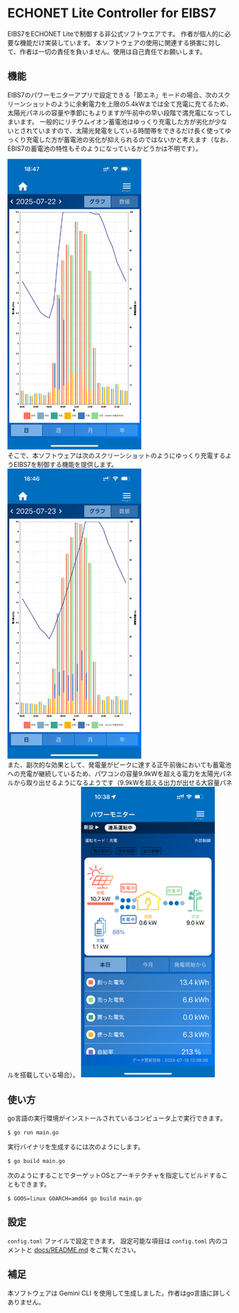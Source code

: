 # ECHONET Lite Controller for EIBS7

EIBS7をECHONET Liteで制御する非公式ソフトウエアです。
作者が個人的に必要な機能だけ実装しています。
本ソフトウェアの使用に関連する損害に対して、作者は一切の責任を負いません。使用は自己責任でお願いします。

## 機能

EIBS7のパワーモニターアプリで設定できる「節エネ」モードの場合、次のスクリーンショットのように余剰電力を上限の5.4kWまでは全て充電に充てるため、太陽光パネルの容量や季節にもよりますが午前中の早い段階で満充電になってしまいます。
一般的にリチウムイオン蓄電池はゆっくり充電した方が劣化が少ないとされていますので、太陽光発電をしている時間帯をできるだけ長く使ってゆっくり充電した方が蓄電池の劣化が抑えられるのではないかと考えます（なお、EBIS7の蓄電池の特性もそのようになっているかどうかは不明です）。

<img src="imgs/setsuene.PNG" width="300">

<br>
そこで、本ソフトウェアは次のスクリーンショットのようにゆっくり充電するようEIBS7を制御する機能を提供します。

<img src="imgs/external_control.PNG" width="300">

<br>
また、副次的な効果として、発電量がピークに達する正午前後においても蓄電池への充電が継続しているため、パワコンの容量9.9kWを超える電力を太陽光パネルから取り出せるようになるようです（9.9kWを超える出力が出せる大容量パネルを搭載している場合）。

<img src="imgs/side_effect.PNG" width="300">

## 使い方

go言語の実行環境がインストールされているコンピュータ上で実行できます。
```
$ go run main.go
```

実行バイナリを生成するには次のようにします。
```
$ go build main.go
```

次のようにすることでターゲットOSとアーキテクチャを指定してビルドすることもできます。
```
$ GOOS=linux GOARCH=amd64 go build main.go
```

## 設定
`config.toml` ファイルで設定できます。
設定可能な項目は `config.toml` 内のコメントと [docs/README.md](docs/README.md) をご覧ください。

## 補足
本ソフトウェアは Gemini CLI を使用して生成しました。作者はgo言語に詳しくありません。